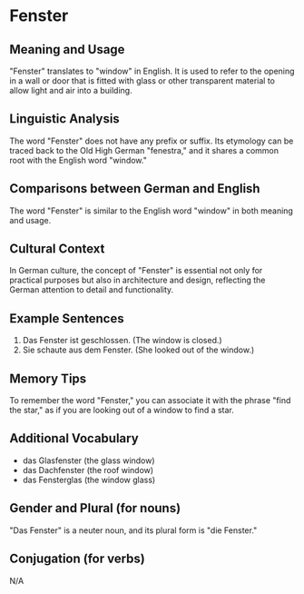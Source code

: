 # Fenster
## Meaning and Usage
"Fenster" translates to "window" in English. It is used to refer to the opening in a wall or door that is fitted with glass or other transparent material to allow light and air into a building.

## Linguistic Analysis
The word "Fenster" does not have any prefix or suffix. Its etymology can be traced back to the Old High German "fenestra," and it shares a common root with the English word "window."

## Comparisons between German and English
The word "Fenster" is similar to the English word "window" in both meaning and usage.

## Cultural Context
In German culture, the concept of "Fenster" is essential not only for practical purposes but also in architecture and design, reflecting the German attention to detail and functionality.

## Example Sentences
1. Das Fenster ist geschlossen. (The window is closed.)
2. Sie schaute aus dem Fenster. (She looked out of the window.)

## Memory Tips
To remember the word "Fenster," you can associate it with the phrase "find the star," as if you are looking out of a window to find a star.

## Additional Vocabulary
- das Glasfenster (the glass window)
- das Dachfenster (the roof window)
- das Fensterglas (the window glass)

## Gender and Plural (for nouns)
"Das Fenster" is a neuter noun, and its plural form is "die Fenster."

## Conjugation (for verbs)
N/A